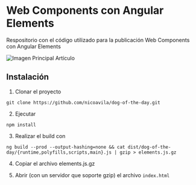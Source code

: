 # Web Components con Angular Elements
Respositorio con el código utilizado para la publicación Web Components con Angular Elements

![Imagen Principal Artículo](http://nicoavila.s3.amazonaws.com/articulos/08_01webcomponents-angular-elements.jpg)

## Instalación

1. Clonar el proyecto

```git clone https://github.com/nicoavila/dog-of-the-day.git```

2. Ejecutar

```npm install```

3. Realizar el build con

```ng build --prod --output-hashing=none && cat dist/dog-of-the-day/{runtime,polyfills,scripts,main}.js | gzip > elements.js.gz```

4. Copiar el archivo elements.js.gz

5. Abrir (con un servidor que soporte gzip) el archivo ```index.html```
